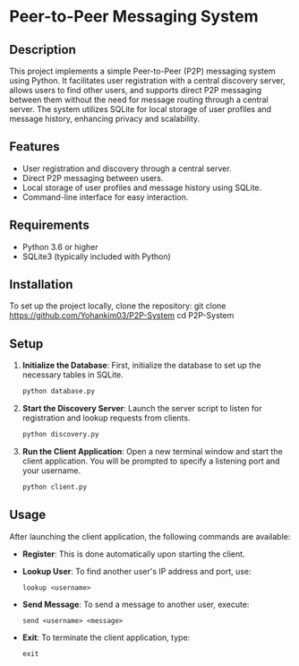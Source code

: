 # Peer-to-Peer Messaging System

## Description

This project implements a simple Peer-to-Peer (P2P) messaging system using Python. It facilitates user registration with a central discovery server, allows users to find other users, and supports direct P2P messaging between them without the need for message routing through a central server. The system utilizes SQLite for local storage of user profiles and message history, enhancing privacy and scalability.

## Features

- User registration and discovery through a central server.
- Direct P2P messaging between users.
- Local storage of user profiles and message history using SQLite.
- Command-line interface for easy interaction.

## Requirements

- Python 3.6 or higher
- SQLite3 (typically included with Python)

## Installation

To set up the project locally, clone the repository:
git clone https://github.com/Yohankim03/P2P-System
cd P2P-System


## Setup

1. **Initialize the Database**: First, initialize the database to set up the necessary tables in SQLite.

    ```bash
    python database.py
    ```

2. **Start the Discovery Server**: Launch the server script to listen for registration and lookup requests from clients.

    ```bash
    python discovery.py
    ```

3. **Run the Client Application**: Open a new terminal window and start the client application. You will be prompted to specify a listening port and your username.

    ```bash
    python client.py
    ```

## Usage

After launching the client application, the following commands are available:

- **Register**: This is done automatically upon starting the client.
- **Lookup User**: To find another user's IP address and port, use:

    ```
    lookup <username>
    ```

- **Send Message**: To send a message to another user, execute:

    ```
    send <username> <message>
    ```

- **Exit**: To terminate the client application, type:

    ```
    exit
    ```


